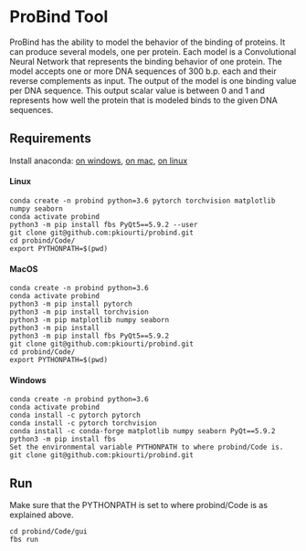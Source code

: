 # ProBind Tool
ProBind has the ability to model the behavior of the binding of proteins. It can produce several models, one per protein. Each model is a Convolutional Neural Network that represents the binding behavior of one protein. The model accepts one or more DNA sequences of 300 b.p. each and their reverse complements as input. The output of the model is one binding value per DNA sequence. This output scalar value is between 0 and 1 and represents how well the protein that is modeled binds to the given DNA sequences.

## Requirements
Install anaconda: [on windows](https://docs.anaconda.com/anaconda/install/windows/), [on mac](https://docs.anaconda.com/anaconda/install/mac-os/), [on linux](https://docs.anaconda.com/anaconda/install/linux/)

#### Linux
```
conda create -n probind python=3.6 pytorch torchvision matplotlib numpy seaborn 
conda activate probind
python3 -m pip install fbs PyQt5==5.9.2 --user
git clone git@github.com:pkiourti/probind.git
cd probind/Code/
export PYTHONPATH=$(pwd)
```

#### MacOS
```
conda create -n probind python=3.6
conda activate probind
python3 -m pip install pytorch 
python3 -m pip install torchvision
python3 -m pip matplotlib numpy seaborn
python3 -m pip install
python3 -m pip install fbs PyQt5==5.9.2
git clone git@github.com:pkiourti/probind.git
cd probind/Code/
export PYTHONPATH=$(pwd)
```
#### Windows
```
conda create -n probind python=3.6
conda activate probind
conda install -c pytorch pytorch
conda install -c pytorch torchvision
conda install -c conda-forge matplotlib numpy seaborn PyQt==5.9.2
python3 -m pip install fbs
Set the environmental variable PYTHONPATH to where probind/Code is.
git clone git@github.com:pkiourti/probind.git
```

## Run
Make sure that the PYTHONPATH is set to where probind/Code is as explained above.
```
cd probind/Code/gui
fbs run
```
